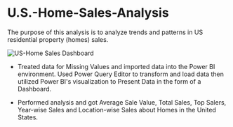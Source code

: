 # U.S.-Home-Sales-Analysis
The purpose of this analysis is to analyze trends and patterns in US residential property (homes) sales.



![US-Home Sales Dashboard](https://user-images.githubusercontent.com/112092937/224491228-61ad2833-efbd-443f-9ae7-317b63654ef0.png)

- Treated data for Missing Values and imported data into the Power BI environment. Used Power Query Editor to transform and load data then utilized Power BI's visualization to Present Data in the form of a Dashboard.

- Performed analysis and got Average Sale Value, Total Sales, Top Salers, Year-wise Sales and Location-wise Sales about Homes in the United States.
